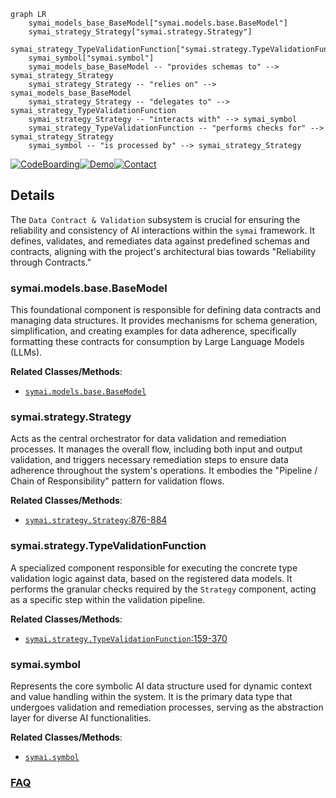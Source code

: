 ```mermaid
graph LR
    symai_models_base_BaseModel["symai.models.base.BaseModel"]
    symai_strategy_Strategy["symai.strategy.Strategy"]
    symai_strategy_TypeValidationFunction["symai.strategy.TypeValidationFunction"]
    symai_symbol["symai.symbol"]
    symai_models_base_BaseModel -- "provides schemas to" --> symai_strategy_Strategy
    symai_strategy_Strategy -- "relies on" --> symai_models_base_BaseModel
    symai_strategy_Strategy -- "delegates to" --> symai_strategy_TypeValidationFunction
    symai_strategy_Strategy -- "interacts with" --> symai_symbol
    symai_strategy_TypeValidationFunction -- "performs checks for" --> symai_strategy_Strategy
    symai_symbol -- "is processed by" --> symai_strategy_Strategy
```

[![CodeBoarding](https://img.shields.io/badge/Generated%20by-CodeBoarding-9cf?style=flat-square)](https://github.com/CodeBoarding/GeneratedOnBoardings)[![Demo](https://img.shields.io/badge/Try%20our-Demo-blue?style=flat-square)](https://www.codeboarding.org/demo)[![Contact](https://img.shields.io/badge/Contact%20us%20-%20contact@codeboarding.org-lightgrey?style=flat-square)](mailto:contact@codeboarding.org)

## Details

The `Data Contract & Validation` subsystem is crucial for ensuring the reliability and consistency of AI interactions within the `symai` framework. It defines, validates, and remediates data against predefined schemas and contracts, aligning with the project's architectural bias towards "Reliability through Contracts."

### symai.models.base.BaseModel
This foundational component is responsible for defining data contracts and managing data structures. It provides mechanisms for schema generation, simplification, and creating examples for data adherence, specifically formatting these contracts for consumption by Large Language Models (LLMs).


**Related Classes/Methods**:

- <a href="https://github.com/ExtensityAI/symbolicai/blob/main/symai/models/base.py" target="_blank" rel="noopener noreferrer">`symai.models.base.BaseModel`</a>


### symai.strategy.Strategy
Acts as the central orchestrator for data validation and remediation processes. It manages the overall flow, including both input and output validation, and triggers necessary remediation steps to ensure data adherence throughout the system's operations. It embodies the "Pipeline / Chain of Responsibility" pattern for validation flows.


**Related Classes/Methods**:

- <a href="https://github.com/ExtensityAI/symbolicai/blob/main/symai/strategy.py#L876-L884" target="_blank" rel="noopener noreferrer">`symai.strategy.Strategy`:876-884</a>


### symai.strategy.TypeValidationFunction
A specialized component responsible for executing the concrete type validation logic against data, based on the registered data models. It performs the granular checks required by the `Strategy` component, acting as a specific step within the validation pipeline.


**Related Classes/Methods**:

- <a href="https://github.com/ExtensityAI/symbolicai/blob/main/symai/strategy.py#L159-L370" target="_blank" rel="noopener noreferrer">`symai.strategy.TypeValidationFunction`:159-370</a>


### symai.symbol
Represents the core symbolic AI data structure used for dynamic context and value handling within the system. It is the primary data type that undergoes validation and remediation processes, serving as the abstraction layer for diverse AI functionalities.


**Related Classes/Methods**:

- <a href="https://github.com/ExtensityAI/symbolicai/blob/main/symai/symbol.py" target="_blank" rel="noopener noreferrer">`symai.symbol`</a>




### [FAQ](https://github.com/CodeBoarding/GeneratedOnBoardings/tree/main?tab=readme-ov-file#faq)